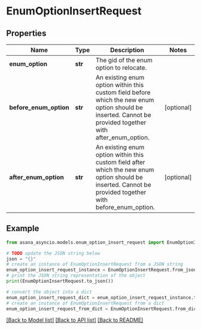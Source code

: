 # EnumOptionInsertRequest


## Properties

Name | Type | Description | Notes
------------ | ------------- | ------------- | -------------
**enum_option** | **str** | The gid of the enum option to relocate. | 
**before_enum_option** | **str** | An existing enum option within this custom field before which the new enum option should be inserted. Cannot be provided together with after_enum_option. | [optional] 
**after_enum_option** | **str** | An existing enum option within this custom field after which the new enum option should be inserted. Cannot be provided together with before_enum_option. | [optional] 

## Example

```python
from asana_asyncio.models.enum_option_insert_request import EnumOptionInsertRequest

# TODO update the JSON string below
json = "{}"
# create an instance of EnumOptionInsertRequest from a JSON string
enum_option_insert_request_instance = EnumOptionInsertRequest.from_json(json)
# print the JSON string representation of the object
print(EnumOptionInsertRequest.to_json())

# convert the object into a dict
enum_option_insert_request_dict = enum_option_insert_request_instance.to_dict()
# create an instance of EnumOptionInsertRequest from a dict
enum_option_insert_request_from_dict = EnumOptionInsertRequest.from_dict(enum_option_insert_request_dict)
```
[[Back to Model list]](../README.md#documentation-for-models) [[Back to API list]](../README.md#documentation-for-api-endpoints) [[Back to README]](../README.md)


